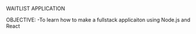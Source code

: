 WAITLIST APPLICATION 


OBJECTIVE:
  -To learn how to make a fullstack applicaiton using Node.js and React

